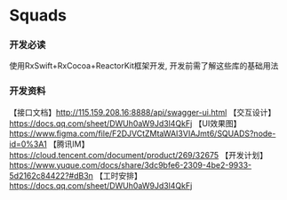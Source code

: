 # Squads



### 开发必读

使用RxSwift+RxCocoa+ReactorKit框架开发, 开发前需了解这些库的基础用法



### 开发资料

【接口文档】http://115.159.208.16:8888/api/swagger-ui.html
【交互设计】https://docs.qq.com/sheet/DWUh0aW9Jd3l4QkFj
【UI效果图】https://www.figma.com/file/F2DJVCtZMtaWAI3VIAJmt6/SQUADS?node-id=0%3A1
【腾讯IM】https://cloud.tencent.com/document/product/269/32675
【开发计划】https://www.yuque.com/docs/share/3dc9bfe6-2309-4be2-9933-5d2162c84422?#dB3n
【工时安排】https://docs.qq.com/sheet/DWUh0aW9Jd3l4QkFj



